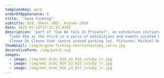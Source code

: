 ```yaml
---
templateKey: work
orderOfAppearance: 5
title: '"Gone Fishing"'
subtitle: 019, Ghent (BE), Autumn 2019
date: 2021-01-12T17:31:33.810Z
description: 'part of "Can We Talk In Private?", an exhibition initiated by
  Tjobo Kho as the third in a serie of exhibitions and events curated by De
  Cleene De Cleene that centre around parking lot. Pictures: Michiel De Cleene'
thumbnail: /img/4-gone-fishing-charlottestuby_carre.jpg
decorativeForm: /img/patch.svg
images:
  - image: /img/mdc_dcdc_019_p3_016_cstuby_lr.jpg
  - image: /img/mdc_dcdc_019_p3_015_cstuby_lr.jpg
  - image: /img/mdc_dcdc_019_p3_017_cstuby_lr.jpg
---
```

